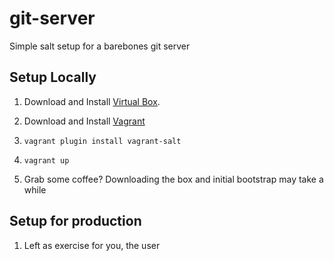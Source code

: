 # git-server

Simple salt setup for a barebones git server

## Setup Locally

1. Download and Install [Virtual Box](https://www.virtualbox.org/wiki/Downloads).

2. Download and Install [Vagrant](http://downloads.vagrantup.com/)

3. `vagrant plugin install vagrant-salt`

5. `vagrant up`

6. Grab some coffee? Downloading the box and initial bootstrap may take a while

## Setup for production

1. Left as exercise for you, the user

